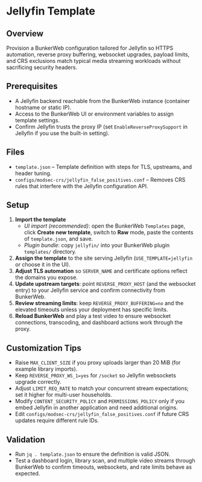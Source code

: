 # Jellyfin Template

## Overview

Provision a BunkerWeb configuration tailored for Jellyfin so HTTPS automation,
reverse proxy buffering, websocket upgrades, payload limits, and CRS exclusions
match typical media streaming workloads without sacrificing security headers.

## Prerequisites

- A Jellyfin backend reachable from the BunkerWeb instance (container hostname
  or static IP).
- Access to the BunkerWeb UI or environment variables to assign template
  settings.
- Confirm Jellyfin trusts the proxy IP (set `EnableReverseProxySupport` in
  Jellyfin if you use the built-in setting).

## Files

- `template.json` – Template definition with steps for TLS, upstreams, and
  header tuning.
- `configs/modsec-crs/jellyfin_false_positives.conf` – Removes CRS rules that
  interfere with the Jellyfin configuration API.

## Setup

1. **Import the template**
   - *UI import (recommended)*: open the BunkerWeb `Templates` page, click
     **Create new template**, switch to **Raw** mode, paste the contents of
     `template.json`, and save.
   - *Plugin bundle*: copy `jellyfin/` into your BunkerWeb plugin `templates/`
     directory.
2. **Assign the template** to the site serving Jellyfin (`USE_TEMPLATE=jellyfin`
   or choose it in the UI).
3. **Adjust TLS automation** so `SERVER_NAME` and certificate options reflect
   the domains you expose.
4. **Update upstream targets**: point `REVERSE_PROXY_HOST` (and the websocket
   entry) to your Jellyfin service and confirm connectivity from BunkerWeb.
5. **Review streaming limits**: keep `REVERSE_PROXY_BUFFERING=no` and the
   elevated timeouts unless your deployment has specific limits.
6. **Reload BunkerWeb** and play a test video to ensure websocket connections,
   transcoding, and dashboard actions work through the proxy.

## Customization Tips

- Raise `MAX_CLIENT_SIZE` if you proxy uploads larger than 20 MiB (for example
  library imports).
- Keep `REVERSE_PROXY_WS_1=yes` for `/socket` so Jellyfin websockets upgrade
  correctly.
- Adjust `LIMIT_REQ_RATE` to match your concurrent stream expectations; set it
  higher for multi-user households.
- Modify `CONTENT_SECURITY_POLICY` and `PERMISSIONS_POLICY` only if you embed
  Jellyfin in another application and need additional origins.
- Edit `configs/modsec-crs/jellyfin_false_positives.conf` if future CRS updates
  require different rule IDs.

## Validation

- Run `jq . template.json` to ensure the definition is valid JSON.
- Test a dashboard login, library scan, and multiple video streams through
  BunkerWeb to confirm timeouts, websockets, and rate limits behave as expected.
